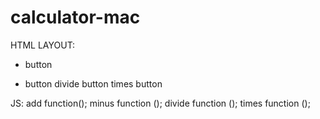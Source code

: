 # calculator-mac
HTML LAYOUT:
+ button
- button
divide button
times button



JS:
add function();
minus function ();
divide function ();
times function ();

